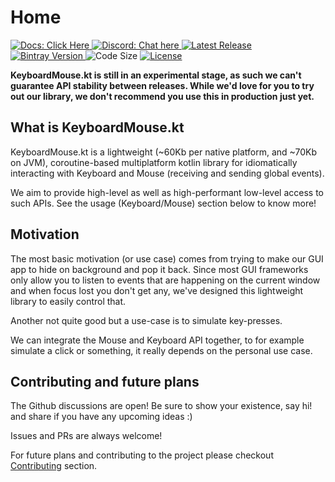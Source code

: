 # Home

<p>
    <a href="https://animeshz.github.io/keyboard-mouse-kt">
        <img src="https://img.shields.io/badge/Docs-You%20are%20Here-blue?style=flat-square&logo=read-the-docs" alt="Docs: Click Here" />
    </a>
    <a href="https://discord.gg/bBN9vZgcCk">
        <img src="https://img.shields.io/static/v1?label=Discord&message=Chat%20here&color=7289DA&style=flat-square&logo=discord" alt="Discord: Chat here" />
    <a href="https://github.com/Animeshz/keyboard-mouse-kt/releases">
        <img src="https://img.shields.io/github/release-date/Animeshz/keyboard-mouse-kt?style=flat-square&label=Latest%20Release" alt="Latest Release" />
    </a>
    <a href="https://bintray.com/animeshz/maven/keyboard-kt">
        <img src="https://img.shields.io/bintray/v/animeshz/maven/keyboard-kt?color=blue&style=flat-square" alt="Bintray Version">
    </a>
    <img src="https://img.shields.io/github/languages/code-size/Animeshz/keyboard-mouse-kt?style=flat-square" alt="Code Size"/>
    <a href="https://github.com/Animeshz/keyboard-mouse-kt/blob/master/LICENSE">
        <img src="https://img.shields.io/github/license/Animeshz/keyboard-mouse-kt?style=flat-square" alt="License" />
    </a>
</p>

__KeyboardMouse.kt is still in an experimental stage, as such we can't guarantee API stability between releases. While we'd love for you to try out our library, we don't recommend you use this in production just yet.__

## What is KeyboardMouse.kt

KeyboardMouse.kt is a lightweight (~60Kb per native platform, and ~70Kb on JVM), coroutine-based multiplatform kotlin library for idiomatically interacting with Keyboard and Mouse (receiving and sending global events).

We aim to provide high-level as well as high-performant low-level access to such APIs. See the usage (Keyboard/Mouse) section below to know more!

## Motivation

The most basic motivation (or use case) comes from trying to make our GUI app to hide on background and pop it back. Since most GUI frameworks only allow you to listen to events that are happening on the current window and when focus lost you don't get any, we've designed this lightweight library to easily control that.

Another not quite good but a use-case is to simulate key-presses.

We can integrate the Mouse and Keyboard API together, to for example simulate a click or something, it really depends on the personal use case.

## Contributing and future plans

The Github discussions are open! Be sure to show your existence, say hi! and share if you have any upcoming ideas :)

Issues and PRs are always welcome!

For future plans and contributing to the project please checkout [Contributing](contributing.md) section.
